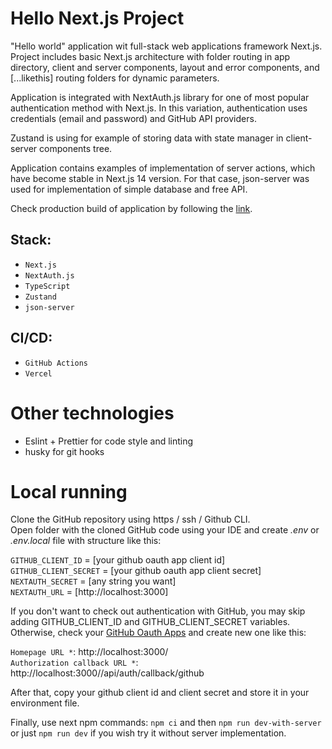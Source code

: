 # Hello Next.js Project

"Hello world" application wit full-stack web applications framework Next.js.
Project includes basic Next.js architecture with folder routing in app directory, client and server components, layout and error components, and [...likethis] routing folders for dynamic parameters.

Application is integrated with NextAuth.js library for one of most popular authentication method with Next.js. In this variation, authentication uses credentials (email and password) and GitHub API providers.

Zustand is using for example of storing data with state manager in client-server components tree.

Application contains examples of implementation of server actions, which have become stable in Next.js 14 version. For that case, json-server was used for implementation of simple database and free API.

Check production build of application by following the [link](https://hello-next-js-three.vercel.app/).

## Stack:

- `Next.js`
- `NextAuth.js`
- `TypeScript`
- `Zustand`
- `json-server`

## CI/CD:

- `GitHub Actions`
- `Vercel`

# Other technologies

- Eslint + Prettier for code style and linting
- husky for git hooks

# Local running

Clone the GitHub repository using https / ssh / Github CLI. \
Open folder with the cloned GitHub code using your IDE and create _.env_ or _.env.local_ file with structure like this:

`GITHUB_CLIENT_ID` = [your github oauth app client id] \
`GITHUB_CLIENT_SECRET` = [your github oauth app client secret] \
`NEXTAUTH_SECRET` = [any string you want] \
`NEXTAUTH_URL` = [http://localhost:3000]

If you don't want to check out authentication with GitHub, you may skip adding GITHUB_CLIENT_ID and GITHUB_CLIENT_SECRET variables.
Otherwise, check your [GitHub Oauth Apps](https://github.com/settings/developers) and create new one like this:

`Homepage URL *`: http://localhost:3000/ \
`Authorization callback URL *`: http://localhost:3000//api/auth/callback/github

After that, copy your github client id and client secret and store it in your environment file.

Finally, use next npm commands: `npm ci` and then `npm run dev-with-server` or just `npm run dev` if you wish try it without server implementation.
